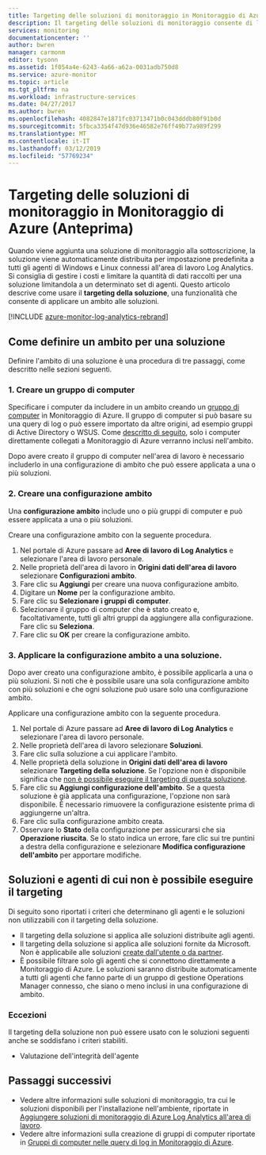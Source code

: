 ```yaml
---
title: Targeting delle soluzioni di monitoraggio in Monitoraggio di Azure | Microsoft Docs
description: Il targeting delle soluzioni di monitoraggio consente di limitare le soluzioni di monitoraggio a un set specifico di agenti.  Questo articolo descrive come creare una configurazione di ambito e applicarla a una soluzione.
services: monitoring
documentationcenter: ''
author: bwren
manager: carmonm
editor: tysonn
ms.assetid: 1f054a4e-6243-4a66-a62a-0031adb750d8
ms.service: azure-monitor
ms.topic: article
ms.tgt_pltfrm: na
ms.workload: infrastructure-services
ms.date: 04/27/2017
ms.author: bwren
ms.openlocfilehash: 4082847e1871fc03713471b0c043dddb80f91b0d
ms.sourcegitcommit: 5fbca3354f47d936e46582e76ff49b77a989f299
ms.translationtype: MT
ms.contentlocale: it-IT
ms.lasthandoff: 03/12/2019
ms.locfileid: "57769234"
---
```

# <a name="targeting-monitoring-solutions-in-azure-monitor-preview"></a>Targeting delle soluzioni di monitoraggio in Monitoraggio di Azure (Anteprima)
Quando viene aggiunta una soluzione di monitoraggio alla sottoscrizione, la soluzione viene automaticamente distribuita per impostazione predefinita a tutti gli agenti di Windows e Linux connessi all'area di lavoro Log Analytics.  Si consiglia di gestire i costi e limitare la quantità di dati raccolti per una soluzione limitandola a un determinato set di agenti.  Questo articolo descrive come usare il **targeting della soluzione**, una funzionalità che consente di applicare un ambito alle soluzioni.

[!INCLUDE [azure-monitor-log-analytics-rebrand](../../../includes/azure-monitor-log-analytics-rebrand.md)]

## <a name="how-to-target-a-solution"></a>Come definire un ambito per una soluzione
Definire l'ambito di una soluzione è una procedura di tre passaggi, come descritto nelle sezioni seguenti. 


### <a name="1-create-a-computer-group"></a>1. Creare un gruppo di computer
Specificare i computer da includere in un ambito creando un [gruppo di computer](../platform/computer-groups.md) in Monitoraggio di Azure.  Il gruppo di computer si può basare su una query di log o può essere importato da altre origini, ad esempio gruppi di Active Directory o WSUS. Come [descritto di seguito](#solutions-and-agents-that-cant-be-targeted), solo i computer direttamente collegati a Monitoraggio di Azure verranno inclusi nell'ambito.

Dopo avere creato il gruppo di computer nell'area di lavoro è necessario includerlo in una configurazione di ambito che può essere applicata a una o più soluzioni.
 
 
### <a name="2-create-a-scope-configuration"></a>2. Creare una configurazione ambito
 Una **configurazione ambito** include uno o più gruppi di computer e può essere applicata a una o più soluzioni. 
 
 Creare una configurazione ambito con la seguente procedura.  

 1. Nel portale di Azure passare ad **Aree di lavoro di Log Analytics** e selezionare l'area di lavoro personale.
 2. Nelle proprietà dell'area di lavoro in **Origini dati dell'area di lavoro** selezionare **Configurazioni ambito**.
 3. Fare clic su **Aggiungi** per creare una nuova configurazione ambito.
 4. Digitare un **Nome** per la configurazione ambito.
 5. Fare clic su **Selezionare i gruppi di computer**.
 6. Selezionare il gruppo di computer che è stato creato e, facoltativamente, tutti gli altri gruppi da aggiungere alla configurazione.  Fare clic su **Seleziona**.  
 6. Fare clic su **OK** per creare la configurazione ambito. 


### <a name="3-apply-the-scope-configuration-to-a-solution"></a>3. Applicare la configurazione ambito a una soluzione.
Dopo aver creato una configurazione ambito, è possibile applicarla a una o più soluzioni.  Si noti che è possibile usare una sola configurazione ambito con più soluzioni e che ogni soluzione può usare solo una configurazione ambito.

Applicare una configurazione ambito con la seguente procedura.  

 1. Nel portale di Azure passare ad **Aree di lavoro di Log Analytics** e selezionare l'area di lavoro personale.
 2. Nelle proprietà dell'area di lavoro selezionare **Soluzioni**.
 3. Fare clic sulla soluzione a cui applicare l'ambito.
 4. Nelle proprietà della soluzione in **Origini dati dell'area di lavoro** selezionare **Targeting della soluzione**.  Se l'opzione non è disponibile significa che [non è possibile eseguire il targeting di questa soluzione](#solutions-and-agents-that-cant-be-targeted).
 5. Fare clic su **Aggiungi configurazione dell'ambito**.  Se a questa soluzione è già applicata una configurazione, l'opzione non sarà disponibile.  È necessario rimuovere la configurazione esistente prima di aggiungerne un'altra.
 6. Fare clic sulla configurazione ambito creata.
 7. Osservare lo **Stato** della configurazione per assicurarsi che sia **Operazione riuscita**.  Se lo stato indica un errore, fare clic sui tre puntini a destra della configurazione e selezionare **Modifica configurazione dell'ambito** per apportare modifiche.

## <a name="solutions-and-agents-that-cant-be-targeted"></a>Soluzioni e agenti di cui non è possibile eseguire il targeting
Di seguito sono riportati i criteri che determinano gli agenti e le soluzioni non utilizzabili con il targeting della soluzione.

- Il targeting della soluzione si applica alle soluzioni distribuite agli agenti.
- Il targeting della soluzione si applica alle soluzioni fornite da Microsoft.  Non è applicabile alle soluzioni [create dall'utente o da partner](solutions-creating.md).
- È possibile filtrare solo gli agenti che si connettono direttamente a Monitoraggio di Azure.  Le soluzioni saranno distribuite automaticamente a tutti gli agenti che fanno parte di un gruppo di gestione Operations Manager connesso, che siano o meno inclusi in una configurazione di ambito.

### <a name="exceptions"></a>Eccezioni
Il targeting della soluzione non può essere usato con le soluzioni seguenti anche se soddisfano i criteri stabiliti.

- Valutazione dell'integrità dell'agente

## <a name="next-steps"></a>Passaggi successivi
- Vedere altre informazioni sulle soluzioni di monitoraggio, tra cui le soluzioni disponibili per l'installazione nell'ambiente, riportate in [Aggiungere soluzioni di monitoraggio di Azure Log Analytics all'area di lavoro](solutions.md).
- Vedere altre informazioni sulla creazione di gruppi di computer riportate in [Gruppi di computer nelle query di log in Monitoraggio di Azure](../platform/computer-groups.md).
